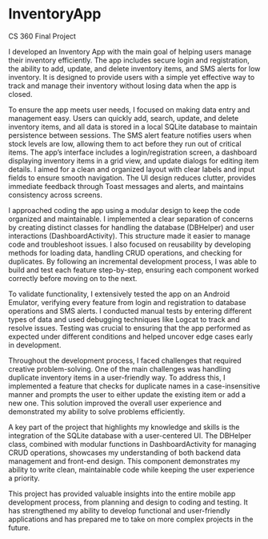 # InventoryApp
CS 360 Final Project

I developed an Inventory App with the main goal of helping users manage their inventory efficiently. The app includes secure login and registration, the ability to add, update, and delete inventory items, and SMS alerts for low inventory. It is designed to provide users with a simple yet effective way to track and manage their inventory without losing data when the app is closed.

To ensure the app meets user needs, I focused on making data entry and management easy. Users can quickly add, search, update, and delete inventory items, and all data is stored in a local SQLite database to maintain persistence between sessions. The SMS alert feature notifies users when stock levels are low, allowing them to act before they run out of critical items. The app’s interface includes a login/registration screen, a dashboard displaying inventory items in a grid view, and update dialogs for editing item details. I aimed for a clean and organized layout with clear labels and input fields to ensure smooth navigation. The UI design reduces clutter, provides immediate feedback through Toast messages and alerts, and maintains consistency across screens.

I approached coding the app using a modular design to keep the code organized and maintainable. I implemented a clear separation of concerns by creating distinct classes for handling the database (DBHelper) and user interactions (DashboardActivity). This structure made it easier to manage code and troubleshoot issues. I also focused on reusability by developing methods for loading data, handling CRUD operations, and checking for duplicates. By following an incremental development process, I was able to build and test each feature step-by-step, ensuring each component worked correctly before moving on to the next.

To validate functionality, I extensively tested the app on an Android Emulator, verifying every feature from login and registration to database operations and SMS alerts. I conducted manual tests by entering different types of data and used debugging techniques like Logcat to track and resolve issues. Testing was crucial to ensuring that the app performed as expected under different conditions and helped uncover edge cases early in development.

Throughout the development process, I faced challenges that required creative problem-solving. One of the main challenges was handling duplicate inventory items in a user-friendly way. To address this, I implemented a feature that checks for duplicate names in a case-insensitive manner and prompts the user to either update the existing item or add a new one. This solution improved the overall user experience and demonstrated my ability to solve problems efficiently.

A key part of the project that highlights my knowledge and skills is the integration of the SQLite database with a user-centered UI. The DBHelper class, combined with modular functions in DashboardActivity for managing CRUD operations, showcases my understanding of both backend data management and front-end design. This component demonstrates my ability to write clean, maintainable code while keeping the user experience a priority.

This project has provided valuable insights into the entire mobile app development process, from planning and design to coding and testing. It has strengthened my ability to develop functional and user-friendly applications and has prepared me to take on more complex projects in the future.
